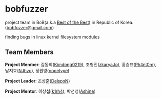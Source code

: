 
# bobfuzzer
project team in BoB(a.k.a [Best of the Best](https://www.kitribob.kr/)) in Republic of Korea. ([bobfuzzer@gmail.com](mailto:bobfuzzer@gmail.com))

finding bugs in linux kernel filesystem modules


## Team Members
**Project Member**: 김동희([Kimdong0219](https://github.com/Kimdong0219)), 조형진([zkaryaJo](https://github.com/zkaryaJo)), 홍승표([Ph4nt0m](https://github.com/Phantomn)), 남지효([NJhyo](https://github.com/NJhyo)), 정원영([nonetype](https://github.com/nonetype))

**Project Leader**: 조성준([DelspoN](https://github.com/delspon))

**Project Mentor**: 이상섭([k1rh4](https://github.com/k1rh4)), 박천성([Ashine](https://github.com/ash1n2/))
